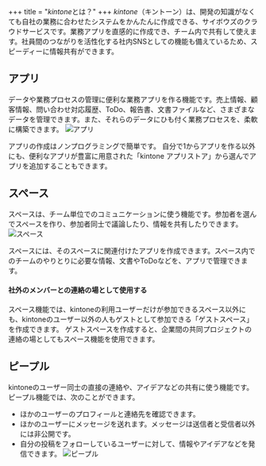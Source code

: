 +++
title = "$kintone$とは？"
+++
$kintone$（キントーン）は、開発の知識がなくても自社の業務に合わせたシステムをかんたんに作成できる、サイボウズのクラウドサービスです。業務アプリを直感的に作成でき、チーム内で共有して使えます。社員間のつながりを活性化する社内SNSとしての機能も備えているため、スピーディーに情報共有ができます。

## アプリ
データや業務プロセスの管理に便利な業務アプリを作る機能です。売上情報、顧客情報、問い合わせ対応履歴、ToDo、報告書、文書ファイルなど、さまざまなデータを管理できます。また、それらのデータにひも付く業務プロセスを、柔軟に構築できます。
![アプリ](/img/whatskintone_img01.png "サンプル")

アプリの作成はノンプログラミングで簡単です。
自分で1からアプリを作る以外にも、便利なアプリが豊富に用意された「kintone アプリストア」から選んでアプリを追加することもできます。

## スペース
スペースは、チーム単位でのコミュニケーションに使う機能です。参加者を選んでスペースを作り、参加者同士で議論したり、情報を共有したりできます。
![スペース](/img/whatskintone_img02.png "サンプル")

スペースには、そのスペースに関連付けたアプリを作成できます。スペース内でのチームのやりとりに必要な情報、文書やToDoなどを、アプリで管理できます。

#### 社外のメンバーとの連絡の場として使用する
スペース機能では、kintoneの利用ユーザーだけが参加できるスペース以外にも、kintoneのユーザー以外の人もゲストとして参加できる「ゲストスペース」を作成できます。
ゲストスペースを作成すると、企業間の共同プロジェクトの連絡の場としてもスペース機能を使用できます。

## ピープル
kintoneのユーザー同士の直接の連絡や、アイデアなどの共有に使う機能です。
ピープル機能では、次のことができます。
* ほかのユーザーのプロフィールと連絡先を確認できます。
* ほかのユーザーにメッセージを送れます。メッセージは送信者と受信者以外には非公開です。
* 自分の投稿をフォローしているユーザーに対して、情報やアイデアなどを発信できます。
![ピープル](/img/whatskintone_img03.png "サンプル")